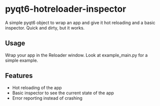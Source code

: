 # pyqt6-hotreloader-inspector
A simple pyqt6 object to wrap an app and give it hot reloading and a basic inspector.
Quick and dirty, but it works.

## Usage

Wrap your app in the Reloader window. Look at example_main.py for a simple example.

## Features

- Hot reloading of the app
- Basic inspector to see the current state of the app
- Error reporting instead of crashing
